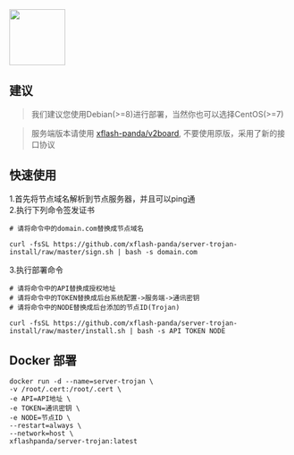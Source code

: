 <img src='https://github.com/xflash-panda/server-shaowsocks-install/blob/master/img/xflash-panda.png' width='100px' align='center'>


## 建议

> 我们建议您使用Debian(>=8)进行部署，当然你也可以选择CentOS(>=7)

> 服务端版本请使用 [xflash-panda/v2board](https://github.com/xflash-panda/v2board), 不要使用原版，采用了新的接口协议

## 快速使用

1.首先将节点域名解析到节点服务器，并且可以ping通  
2.执行下列命令签发证书

```
# 请将命令中的domain.com替换成节点域名

curl -fsSL https://github.com/xflash-panda/server-trojan-install/raw/master/sign.sh | bash -s domain.com
```

3.执行部署命令

```
# 请将命令中的API替换成授权地址
# 请将命令中的TOKEN替换成后台系统配置->服务端->通讯密钥
# 请将命令中的NODE替换成后台添加的节点ID(Trojan)

curl -fsSL https://github.com/xflash-panda/server-trojan-install/raw/master/install.sh | bash -s API TOKEN NODE
```

## Docker 部署
```
docker run -d --name=server-trojan \
-v /root/.cert:/root/.cert \
-e API=API地址 \
-e TOKEN=通讯密钥 \
-e NODE=节点ID \
--restart=always \
--network=host \
xflashpanda/server-trojan:latest
```
